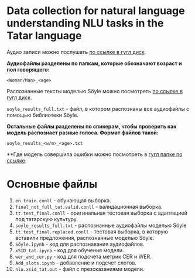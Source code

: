 # Data collection for natural language understanding NLU tasks in the Tatar language

Аудио записи можно послушать [по ссылке в гугл диск](https://drive.google.com/drive/folders/1ZNAoliEhEgSu4WaKN8yGY2GxW4bth9DE?usp=drive_link).

**Аудиофайлы разделены по папкам, которые обозначают возраст и пол говорящего:**

`<Woman/Man>_<age>`

Распознанные тексты моделью Söyle можно посмотреть [по ссылке в гугл диск](https://drive.google.com/drive/folders/1u8EeoMah1fYDgtYevZ8KhRAmHE9OBAJs?usp=sharing). 

`soyle_results_full.txt` - файл, в котором распознаны все аудиофайлы с помощью библиотеки Söyle.

**Остальные файлы разделены по спикерам, чтобы проверить как модель распознает разные голоса. Формат файлов такой:**

`soyle_results_<w/m>_<age>.txt`

**Где модель совершила ошибки можно посмотреть в [гугл папке по ссылке](https://drive.google.com/drive/folders/1-1UDtFa5L1_Tp_D-WfhWJIE0XvL4rrh0?usp=sharing).

# Основные файлы

1) `en.train.conll` - обучающая выборка.
2) `final_not_full_tat.valid.conll` - валидационная выборка.
3) `tt.test_final.conll` - оригинальная тестовая выборка с адаптацией под татарскую культуру.
4) `soyle_results_full.txt` - распознанные аудиофайлы моделью Söyle
5) `tt.test_final.replaced.conll` - тестовая выборка, в которую вставили предложения, распознанные моделью Söyle.
6) `Söyle.ipynb` - код для распознавания аудиофайлов.
7) `xSID_tat.ipynb` - код для обучения модели.
8) `wer_and_cer.py` - код для подсчета метрик CER и WER.
9) `Add_slots.ipynb` - добавление и подсчет слотов.
10) `nlu.xsid_tat.out` - файл с презсказаниями модели.

